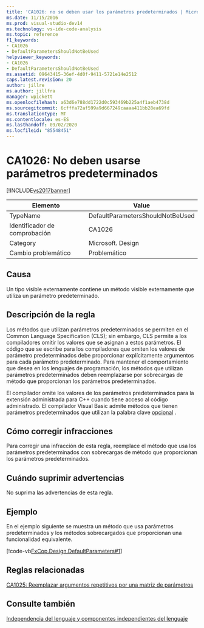 ```yaml
---
title: 'CA1026: no se deben usar los parámetros predeterminados | Microsoft Docs'
ms.date: 11/15/2016
ms.prod: visual-studio-dev14
ms.technology: vs-ide-code-analysis
ms.topic: reference
f1_keywords:
- CA1026
- DefaultParametersShouldNotBeUsed
helpviewer_keywords:
- CA1026
- DefaultParametersShouldNotBeUsed
ms.assetid: 09643415-36ef-4d0f-9411-5721e14e2512
caps.latest.revision: 20
author: jillre
ms.author: jillfra
manager: wpickett
ms.openlocfilehash: a63d6e788dd1722d0c593469b225a4f1aeb4738d
ms.sourcegitcommit: 6cfffa72af599a9d667249caaaa411bb28ea69fd
ms.translationtype: MT
ms.contentlocale: es-ES
ms.lasthandoff: 09/02/2020
ms.locfileid: "85548451"
---
```

# <a name="ca1026-default-parameters-should-not-be-used"></a>CA1026: No deben usarse parámetros predeterminados
[!INCLUDE[vs2017banner](../includes/vs2017banner.md)]

|Elemento|Value|
|-|-|
|TypeName|DefaultParametersShouldNotBeUsed|
|Identificador de comprobación|CA1026|
|Category|Microsoft. Design|
|Cambio problemático|Problemático|

## <a name="cause"></a>Causa
 Un tipo visible externamente contiene un método visible externamente que utiliza un parámetro predeterminado.

## <a name="rule-description"></a>Descripción de la regla
 Los métodos que utilizan parámetros predeterminados se permiten en el Common Language Specification (CLS); sin embargo, CLS permite a los compiladores omitir los valores que se asignan a estos parámetros. El código que se escribe para los compiladores que omiten los valores de parámetro predeterminados debe proporcionar explícitamente argumentos para cada parámetro predeterminado. Para mantener el comportamiento que desea en los lenguajes de programación, los métodos que utilizan parámetros predeterminados deben reemplazarse por sobrecargas de método que proporcionan los parámetros predeterminados.

 El compilador omite los valores de los parámetros predeterminados para la extensión administrada para C++ cuando tiene acceso al código administrado. El compilador Visual Basic admite métodos que tienen parámetros predeterminados que utilizan la palabra clave [opcional](https://msdn.microsoft.com/library/4571ce88-a539-4115-b230-54eb277c6aa7) .

## <a name="how-to-fix-violations"></a>Cómo corregir infracciones
 Para corregir una infracción de esta regla, reemplace el método que usa los parámetros predeterminados con sobrecargas de método que proporcionan los parámetros predeterminados.

## <a name="when-to-suppress-warnings"></a>Cuándo suprimir advertencias
 No suprima las advertencias de esta regla.

## <a name="example"></a>Ejemplo
 En el ejemplo siguiente se muestra un método que usa parámetros predeterminados y los métodos sobrecargados que proporcionan una funcionalidad equivalente.

 [!code-vb[FxCop.Design.DefaultParameters#1](../snippets/visualbasic/VS_Snippets_CodeAnalysis/FxCop.Design.DefaultParameters/vb/FxCop.Design.DefaultParameters.vb#1)]

## <a name="related-rules"></a>Reglas relacionadas
 [CA1025: Reemplazar argumentos repetitivos por una matriz de parámetros](../code-quality/ca1025-replace-repetitive-arguments-with-params-array.md)

## <a name="see-also"></a>Consulte también
 [Independencia del lenguaje y componentes independientes del lenguaje](https://msdn.microsoft.com/library/4f0b77d0-4844-464f-af73-6e06bedeafc6)
